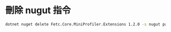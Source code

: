 # 刪除 nugut 指令

```bash
dotnet nuget delete Fetc.Core.MiniProfiler.Extensions 1.2.0 -s nugut path -k key
```
